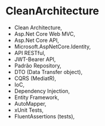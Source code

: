 # CleanArchitecture
* Clean Architecture, 
* Asp.Net Core Web MVC,
* Asp.Net Core API,
* Microsoft.AspNetCore.Identity,
* API RESTful,
* JWT-Bearer API,
* Padrão Repository,
* DTO (Data Transfer object),
* CQRS (MediatR), 
* IoC,
* Dependency Injection,
* Entity Framework,
* AutoMapper,
* xUnit Tests,
* FluentAssertions (tests),
